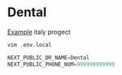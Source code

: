 # Dental
[Example](https://dental.holovin.com) italy progect
```bash
vim .env.local
```
```javascript
NEXT_PUBLIC_DR_NAME=Dental
NEXT_PUBLIC_PHONE_NUM=999999999999
```
